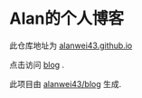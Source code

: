 # Alan的个人博客

此仓库地址为 [alanwei43.github.io](https://github.com/alanwei43/alanwei43.github.io)

点击访问 [blog](https://blog.alanwei.com/) .

此项目由 [alanwei43/blog](https://github.com/alanwei43/blog) 生成.
